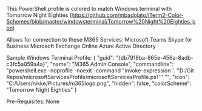 This PowerShell profile is colored to match Windows terminal with Tomorrow Night Eighties (https://github.com/mbadolato/iTerm2-Color-Schemes/blob/master/windowsterminal/Tomorrow%20Night%20Eighties.json)

Allows for connection to these M365 Services:
  Microsoft Teams
  Skype for Business
  Microsoft Exchange Online
  Azure Active Directory
  
 Sample Windows Terminal Profile:
 {
    "guid": "{db7918ba-865e-456a-8adb-c3fc5a059a4a}",
    "name": "M365 Admin Console",
    "commandline": "powershell.exe -noprofile -noexit -command \"invoke-expression '. ''D:/Git Repos/microsoftServicesProfile/microsoftServicesProfile.ps1''' \"",
    "icon": "C:/Users/nikke/Pictures/m365logo.png",
    "hidden": false,
    "colorScheme": "Tomorrow Night Eighties"
}

Pre-Requisites: 
None

